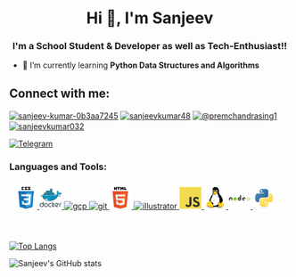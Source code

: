<h1 align="center">Hi 👋, I'm Sanjeev</h1>
<h3 align="center">I'm a School Student & Developer as well as Tech-Enthusiast!!</h3>

- 🌱 I’m currently learning **Python Data Structures and Algorithms**


<h2 align="left">Connect with me:</h2>


<a href="https://linkedin.com/in/sanjeev-kumar-0b3aa7245" target="blank"><img align="center" src="https://raw.githubusercontent.com/rahuldkjain/github-profile-readme-generator/master/src/images/icons/Social/linked-in-alt.svg" alt="sanjeev-kumar-0b3aa7245" height="30" width="40" /></a>
<a href="https://www.behance.net/sanjeevkumar48" target="blank"><img align="center" src="https://raw.githubusercontent.com/rahuldkjain/github-profile-readme-generator/master/src/images/icons/Social/behance.svg" alt="sanjeevkumar48" height="30" width="40" /></a>
<a href="https://www.hackerrank.com/@premchandrasing1" target="blank"><img align="center" src="https://raw.githubusercontent.com/rahuldkjain/github-profile-readme-generator/master/src/images/icons/Social/hackerrank.svg" alt="@premchandrasing1" height="30" width="40" /></a>
<a href="https://auth.geeksforgeeks.org/user/sanjeevkumar032" target="blank"><img align="center" src="https://raw.githubusercontent.com/rahuldkjain/github-profile-readme-generator/master/src/images/icons/Social/geeks-for-geeks.svg" alt="sanjeevkumar032" height="30" width="40" /></a>

[![Telegram](https://img.shields.io/badge/Telegram-DM-darkcyan)](https://t.me/Sanjeev032)


<h3 align="left">Languages and Tools:</h3>
<p align="left" style="padding:10px"> <a href="https://www.w3schools.com/css/" target="_blank" rel="noreferrer"> <img src="https://raw.githubusercontent.com/devicons/devicon/master/icons/css3/css3-original-wordmark.svg" alt="css3" width="40" height="40"/> </a> <a href="https://www.docker.com/" target="_blank" rel="noreferrer"> <img src="https://raw.githubusercontent.com/devicons/devicon/master/icons/docker/docker-original-wordmark.svg" alt="docker" width="40" height="40"/> </a> <a href="https://cloud.google.com" target="_blank" rel="noreferrer"> <img src="https://www.vectorlogo.zone/logos/google_cloud/google_cloud-icon.svg" alt="gcp" width="40" height="40"/> </a> <a href="https://git-scm.com/" target="_blank" rel="noreferrer"> <img src="https://www.vectorlogo.zone/logos/git-scm/git-scm-icon.svg" alt="git" width="40" height="40"/> </a> <a href="https://www.w3.org/html/" target="_blank" rel="noreferrer"> <img src="https://raw.githubusercontent.com/devicons/devicon/master/icons/html5/html5-original-wordmark.svg" alt="html5" width="40" height="40"/> </a> <a href="https://www.adobe.com/in/products/illustrator.html" target="_blank" rel="noreferrer"> <img src="https://www.vectorlogo.zone/logos/adobe_illustrator/adobe_illustrator-icon.svg" alt="illustrator" width="40" height="40"/> </a> <a href="https://developer.mozilla.org/en-US/docs/Web/JavaScript" target="_blank" rel="noreferrer"> <img src="https://raw.githubusercontent.com/devicons/devicon/master/icons/javascript/javascript-original.svg" alt="javascript" width="40" height="40"/> </a> <a href="https://www.linux.org/" target="_blank" rel="noreferrer"> <img src="https://raw.githubusercontent.com/devicons/devicon/master/icons/linux/linux-original.svg" alt="linux" width="40" height="40"/> </a> <a href="https://nodejs.org" target="_blank" rel="noreferrer"> <img src="https://raw.githubusercontent.com/devicons/devicon/master/icons/nodejs/nodejs-original-wordmark.svg" alt="nodejs" width="40" height="40"/> </a> <a href="https://www.python.org" target="_blank" rel="noreferrer"> <img src="https://raw.githubusercontent.com/devicons/devicon/master/icons/python/python-original.svg" alt="python" width="40" height="40"/> </a> </p>
<br>

[![Top Langs](https://github-readme-stats.vercel.app/api/top-langs/?username=Sanjeev-Kumar78&layout=compact&theme=radical)](https://github.com/Sanjeev-Kumar78/github-readme-stats)

![Sanjeev's GitHub stats](https://github-readme-stats.vercel.app/api?username=Sanjeev-Kumar78&show_icons=true&theme=radical)
<!-- ![Sanjeev's Trophy ](https://github-profile-trophy.vercel.app/?username=Sanjeev-Kumar78&theme=radical) -->

